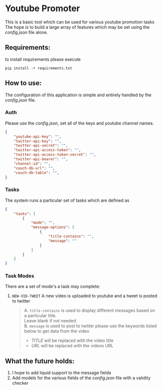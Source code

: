 # Youtube Promoter

This is a basic tool which can be used for various youtube promotion tasks  
The hope is to build a large array of features which may be set using the  
*config.json* file alone.

## Requirements:
to install requirements please execute 
```
pip install -r requirements.txt
```

## How to use:
The configuration of this application is simple and entirely handled by the  
*config.json* file.
### Auth
Please use the *config.json*, set all of the keys and youtube channel names.  
```JSON
{  
    "youtube-api-key": "",
    "twitter-api-key": "",
    "twitter-api-secret": "",
    "twitter-api-access-token": "",
    "twitter-api-access-token-secret": "",
    "twitter-api-bearer": "",
    "channel-id": "",
    "couch-db-url": "",
    "couch-db-table": "",
}
```
### Tasks
The system runs a particular set of tasks which are defined as  
```JSON
{  
    "tasks": [  
        {  
            "mode": "",  
            "message-options": [  
                {  
                    "title-contains": "",  
                    "message": ""  
                }  
            ]  
        }  
    ]  
}
```  
### Task Modes
There are a set of mode's a task may complete:  
1. `NEW-VID-TWEET` A new video is uploaded to youtube and a tweet is posted  
to twitter  
    >A. `title-contains` is used to display different messages based on a particular title.   
    Leave blank if not needed  
    B. `message` is used to post to twitter please use the keywords listed below to get data from the video  
    >    * *TITLE* will be replaced with the video title  
    >    * *URL* will be replaced with the videos URL

## What the future holds:
1. I hope to add liquid support to the message fields
2. Add models for the various fields of the *config.json* file with a validity checker